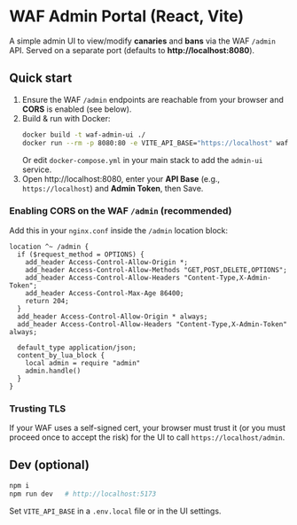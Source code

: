 # WAF Admin Portal (React, Vite)

A simple admin UI to view/modify **canaries** and **bans** via the WAF `/admin` API.
Served on a separate port (defaults to **http://localhost:8080**).

## Quick start
1) Ensure the WAF `/admin` endpoints are reachable from your browser and **CORS** is enabled (see below).
2) Build & run with Docker:
   ```bash
   docker build -t waf-admin-ui ./
   docker run --rm -p 8080:80 -e VITE_API_BASE="https://localhost" waf-admin-ui
   ```
   Or edit `docker-compose.yml` in your main stack to add the `admin-ui` service.
3) Open http://localhost:8080, enter your **API Base** (e.g., `https://localhost`) and **Admin Token**, then Save.

### Enabling CORS on the WAF `/admin` (recommended)
Add this in your `nginx.conf` inside the `/admin` location block:

```
location ^~ /admin {
  if ($request_method = OPTIONS) {
    add_header Access-Control-Allow-Origin *;
    add_header Access-Control-Allow-Methods "GET,POST,DELETE,OPTIONS";
    add_header Access-Control-Allow-Headers "Content-Type,X-Admin-Token";
    add_header Access-Control-Max-Age 86400;
    return 204;
  }
  add_header Access-Control-Allow-Origin * always;
  add_header Access-Control-Allow-Headers "Content-Type,X-Admin-Token" always;

  default_type application/json;
  content_by_lua_block {
    local admin = require "admin"
    admin.handle()
  }
}
```

### Trusting TLS
If your WAF uses a self-signed cert, your browser must trust it (or you must proceed once to accept the risk) for the UI to call `https://localhost/admin`.

## Dev (optional)
```bash
npm i
npm run dev   # http://localhost:5173
```
Set `VITE_API_BASE` in a `.env.local` file or in the UI settings.
